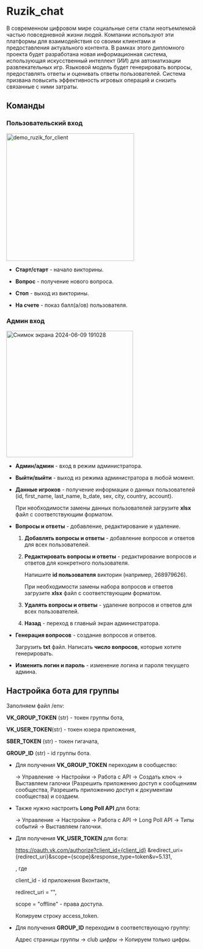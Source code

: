 # Ruzik_chat

  В современном цифровом мире социальные сети стали неотъемлемой частью повседневной жизни людей. Компании используют эти платформы для взаимодействия со своими клиентами и предоставления актуального контента. В рамках этого дипломного проекта будет разработана новая информационная система, использующая искусственный интеллект (ИИ) для автоматизации развлекательных игр. Языковой модель будет генерировать вопросы, предоставлять ответы и оценивать ответы пользователей. Система призвана повысить эффективность игровых операций и снизить связанные с ними затраты.

## Команды

### Пользовательский вход

<img width="334" alt="demo_ruzik_for_client" src="https://github.com/pengsoo00/Ruzik_chat/assets/80839934/7f76b7ea-bac1-426e-8ad3-fa3b56ab8ec8">

- __Старт/старт__ - начало викторины.

- __Вопрос__ - получение нового вопроса.

- __Стоп__ - выход из викторины.

- __На счете__ - показ балл(а/ов) пользователя.

### Админ вход

<img width="331" alt="Снимок экрана 2024-06-09 191028" src="https://github.com/pengsoo00/Ruzik_chat/assets/80839934/a38e7815-2f46-4f08-bf03-2c01fd9c974e">

- __Админ/админ__ - вход в режим администратора.

- __Выйти/выйти__ - выход из режима администратора в любой момент.

- __Данные игроков__ - получение информации о данных пользователей (id, first_name, last_name, b_date, sex, city, country, account).
  
  При необходимости замены данных пользователей загрузите __xlsx__ файл с соответствующим форматом.
  
- __Вопросы и ответы__ - добавление, редактирование и удаление.
  1. __Добавлять вопросы и ответы__ - добавление вопросов и ответов для всех пользователей.
  
  2. __Редактировать вопросы и ответы__ - редактирование вопросов и ответов для конкретного пользователя.
     
     Напишите __id пользователя__ викторин (например, 268979626).
     
     При необходимости замены набора вопросов и ответов загрузите __xlsx__ файл с соответствующим форматом.
     
  3. __Удалять вопросы и ответы__ - удаление вопросов и ответов для всех пользователей.
  
  4. __Назад__ - переход в главный экран администратора.
  
- __Генерация вопросов__ - создание вопросов и ответов.

  Загрузить __txt__ файл. Написать __число вопросов__, которые хотите генерировать.

- __Изменить логин и пароль__ - изменение логина и пароля текущего админа.

## Настройка бота для группы

Заполняем файл /env:

__VK_GROUP_TOKEN__ (str) - токен группы бота,

__VK_USER_TOKEN__(str) -  токен юзера приложения,

__SBER_TOKEN__ (str) - токен гигачата,

__GROUP_ID__ (str) - id группы бота.

- Для получения __VK_GROUP_TOKEN__ переходим в сообщество:
  
  -> Управление
  -> Настройки
  -> Работа с API
  -> Создать ключ
  -> Выставляем галочки (Разрешить приложению доступ к сообщениям сообщества, Разрешить приложению доступ к документам сообщества) и создаем.

- Также нужно настроить __Long Poll API__ для бота:

  -> Управление
  -> Настройки
  -> Работа с API
  -> Long Poll API
  -> Типы событий
  -> Выставляем галочки.

- Для получения __VK_USER_TOKEN__ для бота:

  https://oauth.vk.com/authorize?client_id={client_id} &redirect_uri={redirect_uri}&scope={scope}&response_type=token&v=5.131,
  
  , где
  
  client_id - id приложения Вконтакте,
  
  redirect_uri = "",
  
  scope = "offline" - права доступа.
  
  Копируем строку access_token.

- Для получения __GROUP_ID__ переходим в соответствующую группу:

  Адрес страницы группы
  -> club *цифры*
  -> Копируем только цифры.

